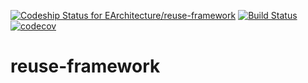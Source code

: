 [ ![Codeship Status for EArchitecture/reuse-framework](https://app.codeship.com/projects/e96eaff0-d54c-0134-7e99-3a0ebfcad274/status?branch=master)](https://app.codeship.com/projects/202440)
[![Build Status](https://travis-ci.org/EArchitecture/reuse-framework.svg?branch=master)](https://travis-ci.org/EArchitecture/reuse-framework)
[![codecov](https://codecov.io/gh/EArchitecture/reuse-framework/branch/master/graph/badge.svg)](https://codecov.io/gh/EArchitecture/reuse-framework)

# reuse-framework
